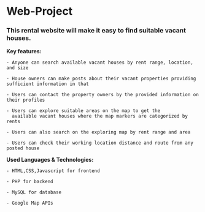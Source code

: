 # Web-Project

### This rental website will make it easy to find suitable vacant houses. 

**Key features:**

    - Anyone can search available vacant houses by rent range, location, and size

    - House owners can make posts about their vacant properties providing sufficient information in that

    - Users can contact the property owners by the provided information on their profiles

    - Users can explore suitable areas on the map to get the 
      available vacant houses where the map markers are categorized by rents

    - Users can also search on the exploring map by rent range and area

    - Users can check their working location distance and route from any posted house

**Used Languages & Technologies:**

    - HTML,CSS,Javascript for frontend

    - PHP for backend

    - MySQL for database
    
    - Google Map APIs

